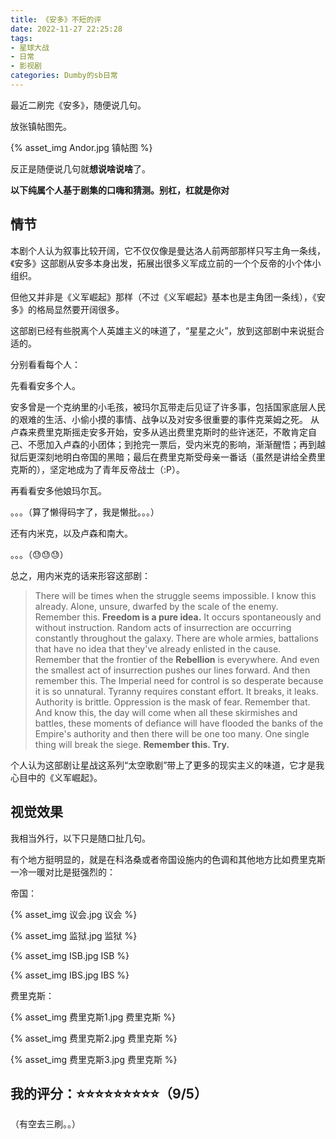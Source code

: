 ```yaml
---
title: 《安多》不短的评
date: 2022-11-27 22:25:28
tags:
- 星球大战
- 日常
- 影视剧
categories: Dumby的sb日常
---
```


最近二刷完《安多》，随便说几句。

<!--more-->

放张镇帖图先。

{% asset_img Andor.jpg 镇帖图 %}

反正是随便说几句就**想说啥说啥**了。

**以下纯属个人基于剧集的口嗨和猜测。别杠，杠就是你对**

## 情节

本剧个人认为叙事比较开阔，它不仅仅像是曼达洛人前两部那样只写主角一条线，《安多》这部剧从安多本身出发，拓展出很多义军成立前的一个个反帝的小个体小组织。

但他又并非是《义军崛起》那样（不过《义军崛起》基本也是主角团一条线），《安多》的格局显然要开阔很多。

这部剧已经有些脱离个人英雄主义的味道了，“星星之火”，放到这部剧中来说挺合适的。

分别看看每个人：

先看看安多个人。

安多曾是一个克纳里的小毛孩，被玛尔瓦带走后见证了许多事，包括国家底层人民的艰难的生活、小偷小摸的事情、战争以及对安多很重要的事件克莱姆之死。
从卢森来费里克斯摇走安多开始，安多从逃出费里克斯时的些许迷茫，不敢肯定自己、不愿加入卢森的小团体；到抢完一票后，受内米克的影响，渐渐醒悟；再到越狱后更深刻地明白帝国的黑暗；最后在费里克斯受母亲一番话（虽然是讲给全费里克斯的），坚定地成为了青年反帝战士（:P）。

再看看安多他娘玛尔瓦。

。。。（算了懒得码字了，我是懒批。。。）

还有内米克，以及卢森和南大。

。。。（😓😓😓）

总之，用内米克的话来形容这部剧：


> There will be times when the struggle seems impossible. 
> I know this already. 
> Alone, unsure, dwarfed by the scale of the enemy. 
> Remember this.
> **Freedom is a pure idea.** 
> It occurs spontaneously and without instruction. 
> Random acts of insurrection are occurring constantly throughout the galaxy. 
> There are whole armies, battalions that have no idea that they've already enlisted in the cause. 
> Remember that the frontier of the **Rebellion** is everywhere. 
> And even the smallest act of insurrection pushes our lines forward. 
> And then remember this.
> The Imperial need for control is so desperate because it is so unnatural. 
> Tyranny requires constant effort. 
> It breaks, it leaks. 
> Authority is brittle. 
> Oppression is the mask of fear. 
> Remember that. 
> And know this, the day will come when all these skirmishes and battles, these moments of defiance will have flooded the banks of the Empire's authority and then there will be one too many. 
> One single thing will break the siege. 
> **Remember this. Try.**

个人认为这部剧让星战这系列“太空歌剧”带上了更多的现实主义的味道，它才是我心目中的《义军崛起》。

## 视觉效果

我相当外行，以下只是随口扯几句。

有个地方挺明显的，就是在科洛桑或者帝国设施内的色调和其他地方比如费里克斯一冷一暖对比是挺强烈的：

帝国：

{% asset_img 议会.jpg 议会 %}

{% asset_img 监狱.jpg 监狱 %}

{% asset_img ISB.jpg ISB %}

{% asset_img IBS.jpg IBS %}

费里克斯：

{% asset_img 费里克斯1.jpg 费里克斯 %}

{% asset_img 费里克斯2.jpg 费里克斯 %}

{% asset_img 费里克斯3.jpg 费里克斯 %}

## 我的评分：⭐⭐⭐⭐⭐⭐⭐⭐⭐（9/5）

（有空去三刷。。）